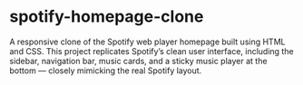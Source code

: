 # spotify-homepage-clone
A responsive clone of the Spotify web player homepage built using HTML and CSS. This project replicates Spotify’s clean user interface, including the sidebar, navigation bar, music cards, and a sticky music player at the bottom — closely mimicking the real Spotify layout.
